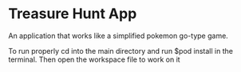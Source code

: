 # Treasure Hunt App

An application that works like a simplified pokemon go-type game. 

To run properly cd into the main directory and run $pod install in the terminal.  Then open the workspace file to work on it

